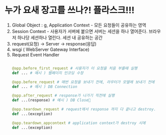 # 누가 요새 장고를 쓰나?! 플라스크!!!
1. Global Object : g, Application Context - 모든 요청들이 공유하는 영역
2. Session Context - 사용자가 서버에 붙으면 서버는 세션을 하나 열어준다. 브라우저 하나당 세션하나 열린다. 세션 내 공유하는 공간 
3. request(요청) -> Server -> response(응답)
4. wsgi ( WebServer Gateway Interface)
5. Request Event Handler
    ~~~python

    @app.before_first_request # 사용자가 이 요청을 처음 부를때 실행
    def ... # 예시 ) 웹페이지 인코딩 수정

    @app.before_request # 매번 요청을 보내기 전에, 라우터가 모델에 보내기 전에
    def ... # 예시 ) DB Connection

    @app.after_request # response가 나가기 직전에 실행
    def ...(response) # 예시 ) DB Close

    @app.teardown_request # request에서 response 까지 다 끝나고 destroy.
    def ...(exception)

    @app.teardown_appcontext # application context가 destroy 시에
    def ...(exception)
    ~~~
